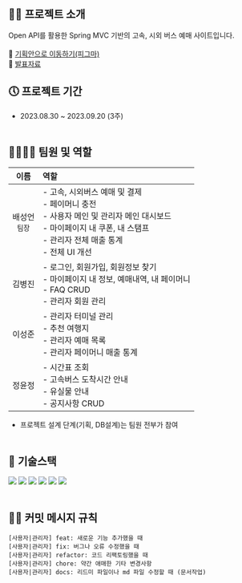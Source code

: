 ## 🙌🏻 프로젝트 소개
Open API를 활용한 Spring MVC 기반의 고속, 시외 버스 예매 사이트입니다.
<br /><br />
🔗 <a href="https://www.figma.com/file/9Q8LJ9pOOshHCMSdftHcIy/%EB%B2%84%EC%8A%A4%EC%9E%90%EB%B0%94v3?type=design&node-id=0%3A1&mode=design&t=rtgqBkAPAO5YO1WO-1">기획안으로 이동하기(피그마)</a><br />
🔗 <a href="[https://drive.google.com/file/d/1hUpJ2KJH9F7dg3evDS84cmWUGQquRU7d/view?usp=drive_link](https://drive.google.com/file/d/1hUpJ2KJH9F7dg3evDS84cmWUGQquRU7d/view?usp=sharing)](https://drive.google.com/file/d/1wDVGjN0RBVG_PaRbkgAvVVsCuJ4pdiZJ/view?usp=sharing)">발표자료</a><br />

## 🕔 프로젝트 기간
- 2023.08.30 ~ 2023.09.20 (3주)
<br /><br />

## 👨‍👨‍👦‍👦 팀원 및 역할
| 이름 | 역할 |
| :-----------: | :------------ |
| 배성언<br />`팀장`  |   - 고속, 시외버스 예매 및 결제<br />- 페이머니 충전<br />- 사용자 메인 및 관리자 메인 대시보드<br />- 마이페이지 내 쿠폰, 내 스탬프<br />- 관리자 전체 매출 통계<br /> - 전체 UI 개선   |
| 김병진     |    - 로그인, 회원가입, 회원정보 찾기 <br />- 마이페이지 내 정보, 예매내역, 내 페이머니<br /> - FAQ CRUD<br />- 관리자 회원 관리    |
| 이성준     |    - 관리자 터미널 관리 <br />- 추천 여행지<br />- 관리자 예매 목록<br />- 관리자 페이머니 매출 통계    |
| 정윤정     |    - 시간표 조회<br />- 고속버스 도착시간 안내<br />- 유실물 안내<br />- 공지사항 CRUD   |
- 프로젝트 설계 단계(기획, DB설계)는 팀원 전부가 참여
<br /><br />
  
## 🔨 기술스택
<a href="#"><img src="https://img.shields.io/badge/Spring Framework-6DB33F?style=flat-square&logo=Spring&logoColor=white"></a>
<a href="#"><img src="https://img.shields.io/badge/Java1.8-007396?style=flat-square&logo=java&logoColor=white"></a>
<a href="#"><img src="https://img.shields.io/badge/Apache tomcat 8.5-F8DC75?style=flat-square&logo=apachetomcat&logoColor=black"></a>
<a href="#"><img src="https://img.shields.io/badge/MySQL 8.0-4479A1?style=flat-square&logo=mysql&logoColor=white"></a>
<a href="#"><img src="https://img.shields.io/badge/javascript-F7DF1E?style=flat-square&logo=javascript&logoColor=white"></a>
<a href="#"><img src="https://img.shields.io/badge/bootstrap-7952B3?style=flat-square&logo=bootstrap&logoColor=white"></a>
<br /><br />

## ✋🏻 커밋 메시지 규칙
```
[사용자|관리자] feat: 새로운 기능 추가했을 때
[사용자|관리자] fix: 버그나 오류 수정했을 때
[사용자|관리자] refactor: 코드 리팩토링했을 때
[사용자|관리자] chore: 약간 애매한 기타 변경사항
[사용자|관리자] docs: 리드미 파일이나 md 파일 수정할 때 (문서작업)
```
